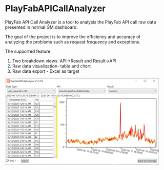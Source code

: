 # PlayFabAPICallAnalyzer

PlayFab API Call Analyzer is a tool to analysis the PlayFab API call raw data presented in normal GM dashboard.

The goal of the project is to improve the efficiency and accuracy of analyzing the problems such as request frequency and exceptions.

The supported feature:
1. Two breakdown views: API->Result and Result->API
2. Raw data visualization- table and chart
3. Raw data export - Excel as target

![Demo](images/demo.jpg)